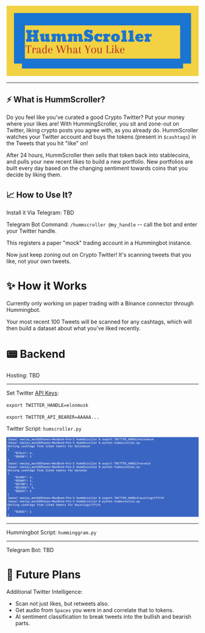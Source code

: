 ![](img/flc_design2022040817792.png)

---

## ⚡ What is HummScroller?

Do you feel like you've curated a good Crypto Twitter? Put your money where your likes are! With HummingScroller, you sit and zone-out on Twitter, liking crypto posts you agree with, as you already do. HummScroller watches your Twitter account and buys the tokens (present in `$cashtags`) in the Tweets that you hit "like" on!

After 24 hours, HummScroller then sells that token back into stablecoins, and pulls your new recent likes to build a new portfolio. New portfolios are built every day based on the changing sentiment towards coins that you decide by liking them.

## 📈 How to Use It?

Install it Via Telegram: TBD

Telegram Bot Command: `/hummscroller @my_handle` -- call the bot and enter your Twitter handle.

This registers a paper "mock" trading account in a Hummingbot instance.

Now just keep zoning out on Crypto Twitter! It's scanning tweets that you like, not your own tweets.

# ✨ How it Works

Currently only working on paper trading with a Binance connector through Hummingbot.

Your most recent 100 Tweets will be scanned for any cashtags, which will then build a dataset about what you've liked recently.

# 📟 Backend

Hosting: TBD

---

Set Twitter [API Keys](https://developer.twitter.com/en/portal/projects-and-apps):

`export TWITTER_HANDLE=elonmusk`

`export TWITTER_API_BEARER=AAAAA...`

Twitter Script: `humscroller.py`

![](img/musk_anselm_griffith.png)

---

Hummingbot Script: `humminggram.py`

---

Telegram Bot: TBD

# 📡 Future Plans

Additional Twitter Intelligence:

- Scan not just likes, but retweets also.
- Get audio from `Spaces` you were in and correlate that to tokens.
- AI sentiment classification to break tweets into the bullish and bearish parts.
